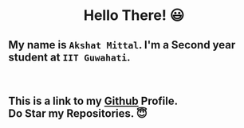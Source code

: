 # <p align="center"> Hello There! 😃</p>
## My name is `Akshat Mittal`. I'm a Second year student at `IIT Guwahati`.
<br>

## This is a link to my [Github](https://github.com/akshatmittal2002)  Profile.<br>Do Star my Repositories. 😇